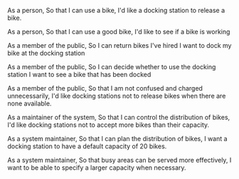 As a person,
So that I can use a bike,
I'd like a docking station to release a bike.

As a person,
So that I can use a good bike,
I'd like to see if a bike is working

As a member of the public,
So I can return bikes I've hired
I want to dock my bike at the docking station

As a member of the public,
So I can decide whether to use the docking station
I want to see a bike that has been docked

As a member of the public,
So that I am not confused and charged unnecessarily, 
I'd like docking stations not to release bikes when there are none available.

As a maintainer of the system, 
So that I can control the distribution of bikes, 
I'd like docking stations not to accept more bikes than their capacity.

As a system maintainer,
So that I can plan the distribution of bikes,
I want a docking station to have a default capacity of 20 bikes.

As a system maintainer,
So that busy areas can be served more effectively,
I want to be able to specify a larger capacity when necessary.
